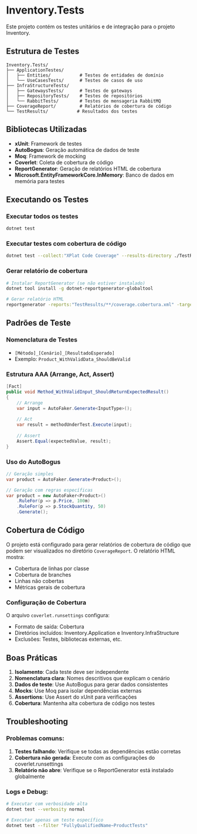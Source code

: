 # Inventory.Tests

Este projeto contém os testes unitários e de integração para o projeto Inventory.

## Estrutura de Testes

```
Inventory.Tests/
├── ApplicationTestes/
│   ├── Entities/           # Testes de entidades de domínio
│   └── UseCasesTests/      # Testes de casos de uso
├── InfraStructureTests/
│   ├── GatewaysTests/      # Testes de gateways
│   ├── RepositoryTests/    # Testes de repositórios
│   └── RabbitTests/        # Testes de mensageria RabbitMQ
├── CoverageReport/         # Relatórios de cobertura de código
└── TestResults/           # Resultados dos testes
```

## Bibliotecas Utilizadas

- **xUnit**: Framework de testes
- **AutoBogus**: Geração automática de dados de teste
- **Moq**: Framework de mocking
- **Coverlet**: Coleta de cobertura de código
- **ReportGenerator**: Geração de relatórios HTML de cobertura
- **Microsoft.EntityFrameworkCore.InMemory**: Banco de dados em memória para testes

## Executando os Testes

### Executar todos os testes
```bash
dotnet test
```

### Executar testes com cobertura de código
```bash
dotnet test --collect:"XPlat Code Coverage" --results-directory ./TestResults --settings coverlet.runsettings
```

### Gerar relatório de cobertura
```bash
# Instalar ReportGenerator (se não estiver instalado)
dotnet tool install -g dotnet-reportgenerator-globaltool

# Gerar relatório HTML
reportgenerator -reports:"TestResults/**/coverage.cobertura.xml" -targetdir:"CoverageReport" -reporttypes:"Html"
```

## Padrões de Teste

### Nomenclatura de Testes
- `[Método]_[Cenário]_[ResultadoEsperado]`
- Exemplo: `Product_WithValidData_ShouldBeValid`

### Estrutura AAA (Arrange, Act, Assert)
```csharp
[Fact]
public void Method_WithValidInput_ShouldReturnExpectedResult()
{
    // Arrange
    var input = AutoFaker.Generate<InputType>();
    
    // Act
    var result = methodUnderTest.Execute(input);
    
    // Assert
    Assert.Equal(expectedValue, result);
}
```

### Uso do AutoBogus
```csharp
// Geração simples
var product = AutoFaker.Generate<Product>();

// Geração com regras específicas
var product = new AutoFaker<Product>()
    .RuleFor(p => p.Price, 100m)
    .RuleFor(p => p.StockQuantity, 50)
    .Generate();
```

## Cobertura de Código

O projeto está configurado para gerar relatórios de cobertura de código que podem ser visualizados no diretório `CoverageReport`. O relatório HTML mostra:

- Cobertura de linhas por classe
- Cobertura de branches
- Linhas não cobertas
- Métricas gerais de cobertura

### Configuração de Cobertura

O arquivo `coverlet.runsettings` configura:
- Formato de saída: Cobertura
- Diretórios incluídos: Inventory.Application e Inventory.InfraStructure
- Exclusões: Testes, bibliotecas externas, etc.

## Boas Práticas

1. **Isolamento**: Cada teste deve ser independente
2. **Nomenclatura clara**: Nomes descritivos que explicam o cenário
3. **Dados de teste**: Use AutoBogus para gerar dados consistentes
4. **Mocks**: Use Moq para isolar dependências externas
5. **Assertions**: Use Assert do xUnit para verificações
6. **Cobertura**: Mantenha alta cobertura de código nos testes

## Troubleshooting

### Problemas comuns:

1. **Testes falhando**: Verifique se todas as dependências estão corretas
2. **Cobertura não gerada**: Execute com as configurações do coverlet.runsettings
3. **Relatório não abre**: Verifique se o ReportGenerator está instalado globalmente

### Logs e Debug:
```bash
# Executar com verbosidade alta
dotnet test --verbosity normal

# Executar apenas um teste específico
dotnet test --filter "FullyQualifiedName~ProductTests"
```
